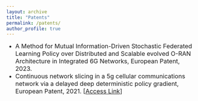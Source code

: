 ```yaml
---
layout: archive
title: "Patents"
permalink: /patents/
author_profile: true
---
```

- <span style="font-size: 16px;">A Method for Mutual Information-Driven Stochastic Federated Learning Policy over Distributed and Scalable evolved O-RAN Architecture in Integrated 6G Networks, European Patent, 2023.</span>
- <span style="font-size: 16px;">Continuous network slicing in a 5g cellular communications network via a delayed deep deterministic policy gradient, European Patent, 2021. [[Access Link](https://patents.google.com/patent/GR1010062B/en)]</span>
